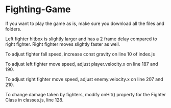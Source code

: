 # Fighting-Game

If you want to play the game as is, make sure you download all the files and folders.

Left fighter hitbox is slightly larger and has a 2 frame delay compared to right fighter. Right fighter moves slightly faster as well. 

To adjust fighter fall speed, increase const gravity on line 10 of index.js

To adjust left fighter move speed, adjust player.velocity.x on line 187 and 190.

To adjust right fighter move speed, adjust enemy.velocity.x on line 207 and 210.

To change damage taken by fighters, modify onHit() property for the Fighter Class in classes.js, line 128. 
